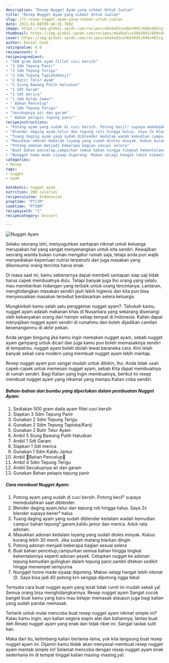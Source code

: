 ```yaml
---
description: "Resep Nugget Ayam yang nikmat Untuk Jualan"
title: "Resep Nugget Ayam yang nikmat Untuk Jualan"
slug: 272-resep-nugget-ayam-yang-nikmat-untuk-jualan
date: 2021-02-08T09:48:25.789Z
image: https://img-global.cpcdn.com/recipes/e6a9ad1ce36b39d5/680x482cq70/nugget-ayam-foto-resep-utama.jpg
thumbnail: https://img-global.cpcdn.com/recipes/e6a9ad1ce36b39d5/680x482cq70/nugget-ayam-foto-resep-utama.jpg
cover: https://img-global.cpcdn.com/recipes/e6a9ad1ce36b39d5/680x482cq70/nugget-ayam-foto-resep-utama.jpg
author: Daniel Cook
ratingvalue: 4.9
reviewcount: 6
recipeingredient:
- "500 gram dada ayam fillet cuci bersih"
- "3 Sdm Tepung Panir"
- "2 Sdm Tepung Terigu"
- "2 Sdm Tepung TapiokaKanji"
- "2 Butir Telur Ayam"
- "5 Siung Bawang Putih Haluskan"
- "1 Sdt Garam"
- "1 Sdt merica"
- "1 Sdm Kaldu Jamur"
- " Bahan Pencelup"
- "4 Sdm Tepung Terigu"
- "Secukupnya air dan garam"
- " Bahan pelapis tepung panir"
recipeinstructions:
- "Potong ayam yang sudah di cuci bersih. Potong kecil² supaya memdudahkan saat diblender."
- "Blender daging ayam,telur dan tepung roti hingga halus. Saya 2x blender supaya bener² halus"
- "Tuang daging ayam yang sudah diblender kedalam wadah kemudian campur bahan tepung²,garam,kaldu jamur dan merica. Aduk rata adonan."
- "Masukkan adonan kedalam loyang yang sudah dioles minyak. Kukus kurang lebih 30 menit. Jika sudah matang biarkan dingin"
- "Potong adonan menjadi beberapa bagian sesuai selera"
- "Buat bahan pencelup,campurkan semua bahan hingga tingkat kekentalannya seperti adonan peyek. Celupkan nugget ke adonan tepung kemudian gulingkan dalam tepung panir,sambil ditekan sedikit hingga menempel sempurna"
- "Nungget home made siyaap digoreng. Makan selagi hangat lebih nikmat😊. Saya bisa jadi 40 potong krn sengaja dipotong ngga tebal"
categories:
- Resep
tags:
- nugget
- ayam

katakunci: nugget ayam 
nutrition: 200 calories
recipecuisine: Indonesian
preptime: "PT17M"
cooktime: "PT58M"
recipeyield: "1"
recipecategory: Dessert

---
```



![Nugget Ayam](https://img-global.cpcdn.com/recipes/e6a9ad1ce36b39d5/680x482cq70/nugget-ayam-foto-resep-utama.jpg)

Selaku seorang istri, menyuguhkan santapan nikmat untuk keluarga merupakan hal yang sangat menyenangkan untuk kita sendiri. Kewajiban seorang  wanita bukan cuman mengatur rumah saja, tetapi anda pun wajib menyediakan keperluan nutrisi terpenuhi dan juga masakan yang dikonsumsi orang tercinta harus enak.

Di masa  saat ini, kamu sebenarnya dapat membeli santapan siap saji tidak harus capek membuatnya dulu. Tetapi banyak juga lho orang yang selalu mau memberikan hidangan yang terbaik untuk orang tercintanya. Lantaran, menghidangkan masakan sendiri jauh lebih higienis dan kita pun bisa menyesuaikan masakan tersebut berdasarkan selera keluarga. 



Mungkinkah kamu salah satu penggemar nugget ayam?. Tahukah kamu, nugget ayam adalah makanan khas di Nusantara yang sekarang disenangi oleh kebanyakan orang dari hampir setiap tempat di Indonesia. Kalian dapat menyajikan nugget ayam sendiri di rumahmu dan boleh dijadikan camilan kesenanganmu di akhir pekan.

Anda jangan bingung jika kamu ingin memakan nugget ayam, sebab nugget ayam gampang untuk dicari dan juga kamu pun boleh memasaknya sendiri di tempatmu. nugget ayam boleh diolah lewat beraneka cara. Kini telah banyak sekali cara modern yang membuat nugget ayam lebih mantap.

Resep nugget ayam pun sangat mudah untuk dibikin, lho. Anda tidak usah capek-capek untuk memesan nugget ayam, sebab Kita dapat membuatnya di rumah sendiri. Bagi Kalian yang ingin membuatnya, berikut ini resep membuat nugget ayam yang nikamat yang mampu Kalian coba sendiri.

<!--inarticleads1-->

##### Bahan-bahan dan bumbu yang diperlukan dalam pembuatan Nugget Ayam:

1. Sediakan 500 gram dada ayam fillet cuci bersih
1. Siapkan 3 Sdm Tepung Panir
1. Gunakan 2 Sdm Tepung Terigu
1. Gunakan 2 Sdm Tepung Tapioka/Kanji
1. Gunakan 2 Butir Telur Ayam
1. Ambil 5 Siung Bawang Putih Haluskan
1. Ambil 1 Sdt Garam
1. Siapkan 1 Sdt merica
1. Gunakan 1 Sdm Kaldu Jamur
1. Ambil  🍄Bahan Pencelup🍄
1. Ambil 4 Sdm Tepung Terigu
1. Ambil Secukupnya air dan garam
1. Gunakan  Bahan pelapis tepung panir




<!--inarticleads2-->

##### Cara membuat Nugget Ayam:

1. Potong ayam yang sudah di cuci bersih. Potong kecil² supaya memdudahkan saat diblender.
1. Blender daging ayam,telur dan tepung roti hingga halus. Saya 2x blender supaya bener² halus
1. Tuang daging ayam yang sudah diblender kedalam wadah kemudian campur bahan tepung²,garam,kaldu jamur dan merica. Aduk rata adonan.
1. Masukkan adonan kedalam loyang yang sudah dioles minyak. Kukus kurang lebih 30 menit. Jika sudah matang biarkan dingin
1. Potong adonan menjadi beberapa bagian sesuai selera
1. Buat bahan pencelup,campurkan semua bahan hingga tingkat kekentalannya seperti adonan peyek. Celupkan nugget ke adonan tepung kemudian gulingkan dalam tepung panir,sambil ditekan sedikit hingga menempel sempurna
1. Nungget home made siyaap digoreng. Makan selagi hangat lebih nikmat😊. Saya bisa jadi 40 potong krn sengaja dipotong ngga tebal




Ternyata cara buat nugget ayam yang lezat tidak rumit ini mudah sekali ya! Semua orang bisa menghidangkannya. Resep nugget ayam Sangat cocok banget buat kamu yang baru mau belajar memasak ataupun juga bagi kalian yang sudah pandai memasak.

Tertarik untuk mulai mencoba buat resep nugget ayam nikmat simple ini? Kalau kamu ingin, ayo kalian segera siapin alat dan bahannya, lantas buat deh Resep nugget ayam yang enak dan tidak ribet ini. Sangat taidak sulit kan. 

Maka dari itu, ketimbang kalian berlama-lama, yuk kita langsung buat resep nugget ayam ini. Dijamin kamu tiidak akan menyesal membuat resep nugget ayam mantab simple ini! Selamat mencoba dengan resep nugget ayam enak sederhana ini di tempat tinggal kalian masing-masing,ya!.

